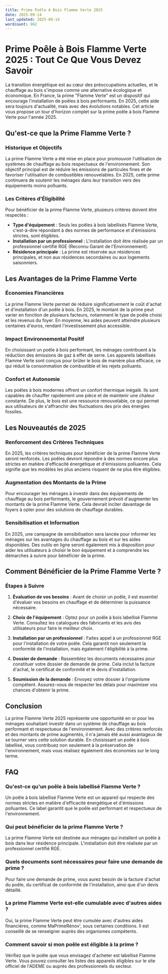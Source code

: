 ```yaml
---
title: Prime Poêle À Bois Flamme Verte 2025
date: 2025-09-14
last_updated: 2025-09-14
wordcount: 962
---
```


# Prime Poêle à Bois Flamme Verte 2025 : Tout Ce Que Vous Devez Savoir

La transition énergétique est au cœur des préoccupations actuelles, et le chauffage au bois s'impose comme une alternative écologique et économique. En France, la prime "Flamme Verte" est un dispositif qui encourage l'installation de poêles à bois performants. En 2025, cette aide sera toujours d'actualité, mais avec des évolutions notables. Cet article vous propose un tour d'horizon complet sur la prime poêle à bois Flamme Verte pour l'année 2025.

## Qu'est-ce que la Prime Flamme Verte ?

### Historique et Objectifs

La prime Flamme Verte a été mise en place pour promouvoir l'utilisation de systèmes de chauffage au bois respectueux de l'environnement. Son objectif principal est de réduire les émissions de particules fines et de favoriser l'utilisation de combustibles renouvelables. En 2025, cette prime continuera de soutenir les ménages dans leur transition vers des équipements moins polluants.

### Les Critères d'Éligibilité

Pour bénéficier de la prime Flamme Verte, plusieurs critères doivent être respectés :

- **Type d'équipement** : Seuls les poêles à bois labellisés Flamme Verte, c'est-à-dire répondant à des normes de performance et d'émissions strictes, sont éligibles.
- **Installation par un professionnel** : L'installation doit être réalisée par un professionnel certifié RGE (Reconnu Garant de l'Environnement).
- **Résidence principale** : La prime est réservée aux résidences principales, et non aux résidences secondaires ou aux logements saisonniers.

## Les Avantages de la Prime Flamme Verte

### Économies Financières

La prime Flamme Verte permet de réduire significativement le coût d'achat et d'installation d'un poêle à bois. En 2025, le montant de la prime peut varier en fonction de plusieurs facteurs, notamment le type de poêle choisi et les revenus du foyer. En moyenne, les aides peuvent atteindre plusieurs centaines d'euros, rendant l'investissement plus accessible.

### Impact Environnemental Positif

En choisissant un poêle à bois performant, les ménages contribuent à la réduction des émissions de gaz à effet de serre. Les appareils labellisés Flamme Verte sont conçus pour brûler le bois de manière plus efficace, ce qui réduit la consommation de combustible et les rejets polluants.

### Confort et Autonomie

Les poêles à bois modernes offrent un confort thermique inégalé. Ils sont capables de chauffer rapidement une pièce et de maintenir une chaleur constante. De plus, le bois est une ressource renouvelable, ce qui permet aux utilisateurs de s'affranchir des fluctuations des prix des énergies fossiles.

## Les Nouveautés de 2025

### Renforcement des Critères Techniques

En 2025, les critères techniques pour bénéficier de la prime Flamme Verte seront renforcés. Les poêles devront répondre à des normes encore plus strictes en matière d'efficacité énergétique et d'émissions polluantes. Cela signifie que les modèles les plus anciens risquent de ne plus être éligibles.

### Augmentation des Montants de la Prime

Pour encourager les ménages à investir dans des équipements de chauffage au bois performants, le gouvernement prévoit d'augmenter les montants de la prime Flamme Verte. Cela devrait inciter davantage de foyers à opter pour des solutions de chauffage durables.

### Sensibilisation et Information

En 2025, une campagne de sensibilisation sera lancée pour informer les ménages sur les avantages du chauffage au bois et sur les aides disponibles. Des outils en ligne seront également mis à disposition pour aider les utilisateurs à choisir le bon équipement et à comprendre les démarches à suivre pour bénéficier de la prime.

## Comment Bénéficier de la Prime Flamme Verte ?

### Étapes à Suivre

1. **Évaluation de vos besoins** : Avant de choisir un poêle, il est essentiel d'évaluer vos besoins en chauffage et de déterminer la puissance nécessaire.
   
2. **Choix de l'équipement** : Optez pour un poêle à bois labellisé Flamme Verte. Consultez les catalogues des fabricants et les avis des utilisateurs pour faire le meilleur choix.

3. **Installation par un professionnel** : Faites appel à un professionnel RGE pour l'installation de votre poêle. Cela garantit non seulement la conformité de l'installation, mais également l'éligibilité à la prime.

4. **Dossier de demande** : Rassemblez les documents nécessaires pour constituer votre dossier de demande de prime. Cela inclut la facture d'achat, le certificat de conformité et le devis d'installation.

5. **Soumission de la demande** : Envoyez votre dossier à l'organisme compétent. Assurez-vous de respecter les délais pour maximiser vos chances d'obtenir la prime.

## Conclusion

La prime Flamme Verte 2025 représente une opportunité en or pour les ménages souhaitant investir dans un système de chauffage au bois performant et respectueux de l'environnement. Avec des critères renforcés et des montants de prime augmentés, il n'a jamais été aussi avantageux de se tourner vers cette solution durable. En choisissant un poêle à bois labellisé, vous contribuez non seulement à la préservation de l'environnement, mais vous réalisez également des économies sur le long terme.

## FAQ

### Qu'est-ce qu'un poêle à bois labellisé Flamme Verte ?

Un poêle à bois labellisé Flamme Verte est un appareil qui respecte des normes strictes en matière d'efficacité énergétique et d'émissions polluantes. Ce label garantit que le poêle est performant et respectueux de l'environnement.

### Qui peut bénéficier de la prime Flamme Verte ?

La prime Flamme Verte est destinée aux ménages qui installent un poêle à bois dans leur résidence principale. L'installation doit être réalisée par un professionnel certifié RGE.

### Quels documents sont nécessaires pour faire une demande de prime ?

Pour faire une demande de prime, vous aurez besoin de la facture d'achat du poêle, du certificat de conformité de l'installation, ainsi que d'un devis détaillé.

### La prime Flamme Verte est-elle cumulable avec d'autres aides ?

Oui, la prime Flamme Verte peut être cumulée avec d'autres aides financières, comme MaPrimeRénov', sous certaines conditions. Il est conseillé de se renseigner auprès des organismes compétents.

### Comment savoir si mon poêle est éligible à la prime ?

Vérifiez que le poêle que vous envisagez d'acheter est labellisé Flamme Verte. Vous pouvez consulter les listes des appareils éligibles sur le site officiel de l'ADEME ou auprès des professionnels du secteur.